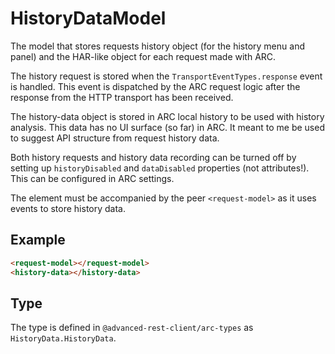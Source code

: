 # HistoryDataModel

The model that stores requests history object (for the history menu and panel) and the HAR-like object for each request made with ARC.

The history request is stored when the `TransportEventTypes.response` event is handled. This event is dispatched by the ARC request logic after the response from the HTTP transport has been received.

The history-data object is stored in ARC local history to be used with history analysis.
This data has no UI surface (so far) in ARC. It meant to me be used to suggest API structure from request history data.

Both history requests and history data recording can be turned off by setting up `historyDisabled` and `dataDisabled` properties (not attributes!). This can be configured in ARC settings.

The element must be accompanied by the peer `<request-model>` as it uses events to store history data.

## Example

```html
<request-model></request-model>
<history-data></history-data>
```

## Type

The type is defined in `@advanced-rest-client/arc-types` as `HistoryData.HistoryData`.